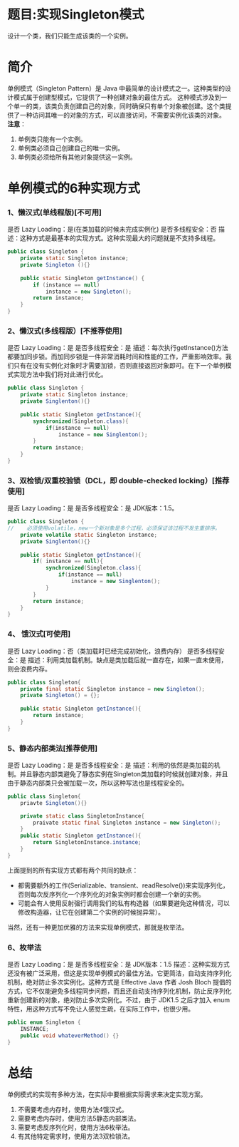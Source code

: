 # 题目:实现Singleton模式
设计一个类，我们只能生成该类的一个实例。
# 简介
单例模式（Singleton Pattern）是 Java 中最简单的设计模式之一。这种类型的设计模式属于创建型模式，它提供了一种创建对象的最佳方式。 这种模式涉及到一个单一的类，该类负责创建自己的对象，同时确保只有单个对象被创建。这个类提供了一种访问其唯一的对象的方式，可以直接访问，不需要实例化该类的对象。
**注意**：
1. 单例类只能有一个实例。
2. 单例类必须自己创建自己的唯一实例。
3. 单例类必须给所有其他对象提供这一实例。

# 单例模式的6种实现方式


### 1、懒汉式(单线程版)[不可用]
是否 Lazy Loading：是(在类加载的时候未完成实例化)
是否多线程安全：否
描述：这种方式是最基本的实现方式。这种实现最大的问题就是不支持多线程。

```java
public class Singleton {  
    private static Singleton instance;  
    private Singleton (){}  
  
    public static Singleton getInstance() {  
        if (instance == null)
            instance = new Singleton();    
        return instance;  
    }  
}
```
### 2、懒汉式(多线程版）[不推荐使用]
是否 Lazy Loading：是
是否多线程安全：是
描述：每次执行getInstance()方法都要加同步锁。而加同步锁是一件非常消耗时间和性能的工作，严重影响效率。我们只有在没有实例化对象时才需要加锁，否则直接返回对象即可。在下一个单例模式实现方法中我们将对此进行优化。

```java
public class Singleton { 
    private static Singleton instance;
    private Singlenton(){}
    
    public static Singleton getInstance(){
        synchronized(Singleton.class){
            if(instance == null)
                instance = new Singlenton();
        }
        return instance;
    }
}
```

### 3、双检锁/双重校验锁（DCL，即 double-checked locking）[推荐使用]
是否 Lazy Loading：是
是否多线程安全：是
JDK版本：1.5。

```java
public class Singleton { 
//    必须使用volatile，new一个新对象是多个过程，必须保证该过程不发生重排序。
    private volatile static Singleton instance;
    private Singlenton(){}
    
    public static Singleton getInstance(){
        if( instance == null){
            synchronized(Singleton.class){
                if(instance == null)
                    instance = new Singlenton();
            }
        }
        return instance;
    }
}
```

### 4、 饿汉式[可使用]
是否 Lazy Loading：否（类加载时已经完成初始化，浪费内存）
是否多线程安全：是
描述：利用类加载机制。缺点是类加载后就一直存在，如果一直未使用，则会浪费内存。
```java
public class Singleton{
    private final static Singleton instance = new Singleton();
    private Singleton() = {}; 
    
    public static Singleton getInstance(){
        return instance;
    }
}
```

###  5、静态内部类法[推荐使用]
是否 Lazy Loading：是
是否多线程安全：是
描述：利用的依然是类加载的机制。并且静态内部类避免了静态实例在Singleton类加载的时候就创建对象，并且由于静态内部类只会被加载一次，所以这种写法也是线程安全的。
```java
public class Singleton{
    priavte Singleton(){}

    private static class SingletonInstance{
        praivate static final Singleton instance = new Singleton(); 
    }
    public static Singleton getInstance(){
        return SingletonInstance.instance;
    }
}
```



上面提到的所有实现方式都有两个共同的缺点：
- 都需要额外的工作(Serializable、transient、readResolve())来实现序列化，否则每次反序列化一个序列化的对象实例时都会创建一个新的实例。
- 可能会有人使用反射强行调用我们的私有构造器（如果要避免这种情况，可以修改构造器，让它在创建第二个实例的时候抛异常）。

当然，还有一种更加优雅的方法来实现单例模式，那就是枚举法。


### 6、枚举法
是否 Lazy Loading：是
是否多线程安全：是
JDK版本：1.5
描述：这种实现方式还没有被广泛采用，但这是实现单例模式的最佳方法。它更简洁，自动支持序列化机制，绝对防止多次实例化。这种方式是 Effective Java 作者 Josh Bloch 提倡的方式，它不仅能避免多线程同步问题，而且还自动支持序列化机制，防止反序列化重新创建新的对象，绝对防止多次实例化。不过，由于 JDK1.5 之后才加入 enum 特性，用这种方式写不免让人感觉生疏，在实际工作中，也很少用。
```java
public enum Singleton {
    INSTANCE;
    public void whateverMethod() {}
}
```



# 总结
单例模式的实现有多种方法，在实际中要根据实际需求来决定实现方案。
1. 不需要考虑内存时，使用方法4饿汉式。
2. 需要考虑内存时，使用方法5静态内部类法。
3. 需要考虑反序列化时，使用方法6枚举法。
4. 有其他特定需求时，使用方法3双检锁法。